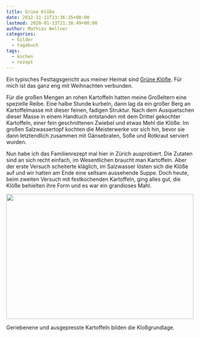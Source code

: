 ```yaml
---
title: Grüne Klöße
date: 2012-11-11T23:36:35+00:00
lastmod: 2020-01-13T21:38:49+00:00
author: Mathias Wellner
categories:
  - bilder
  - tagebuch
tags:
  - kochen
  - rezept
---
```

Ein typisches Festtagsgericht aus meiner Heimat sind [Grüne Klöße](http://de.wikipedia.org/wiki/Gr%C3%BCne_Kl%C3%B6%C3%9Fe). Für mich ist das ganz eng mit Weihnachten verbunden. 

Für die großen Mengen an rohen Kartoffeln hatten meine Großeltern eine spezielle Reibe. Eine halbe Stunde kurbeln, dann lag da ein großer Berg an Kartoffelmasse mit dieser feinen, fadigen Struktur. Nach dem Ausquetschen dieser Masse in einem Handtuch entstanden mit dem Drittel gekochter Kartoffeln, einer fein geschnittenen Zwiebel und etwas Mehl die Klöße. Im großen Salzwassertopf kochten die Meisterwerke vor sich hin, bevor sie dann letztendlich zusammen mit Gänsebraten, Soße und Rotkraut serviert wurden. 

Nun habe ich das Familienrezept mal hier in Zürich ausprobiert. Die Zutaten sind an sich recht einfach, im Wesentlichen braucht man Kartoffeln. Aber der erste Versuch scheiterte kläglich, im Salzwasser lösten sich die Klöße auf und wir hatten am Ende eine seltsam aussehende Suppe. Doch heute, beim zweiten Versuch mit festkochenden Kartoffeln, ging alles gut, die Klöße behielten ihre Form und es war ein grandioses Mahl. 

<div style="width: 510px" class="wp-caption aligncenter">
  <img src="https://lh6.googleusercontent.com/-IOjOON2NKwc/UKAUzHfVKoI/AAAAAAAAAts/mME6vi_vCoQ/s800/MW_20121104_0624.jpg" height="333" width="500" />
  
  <p class="wp-caption-text">
    Geriebenene und ausgepresste Kartoffeln bilden die Kloßgrundlage.<br />
  </p>
</div>